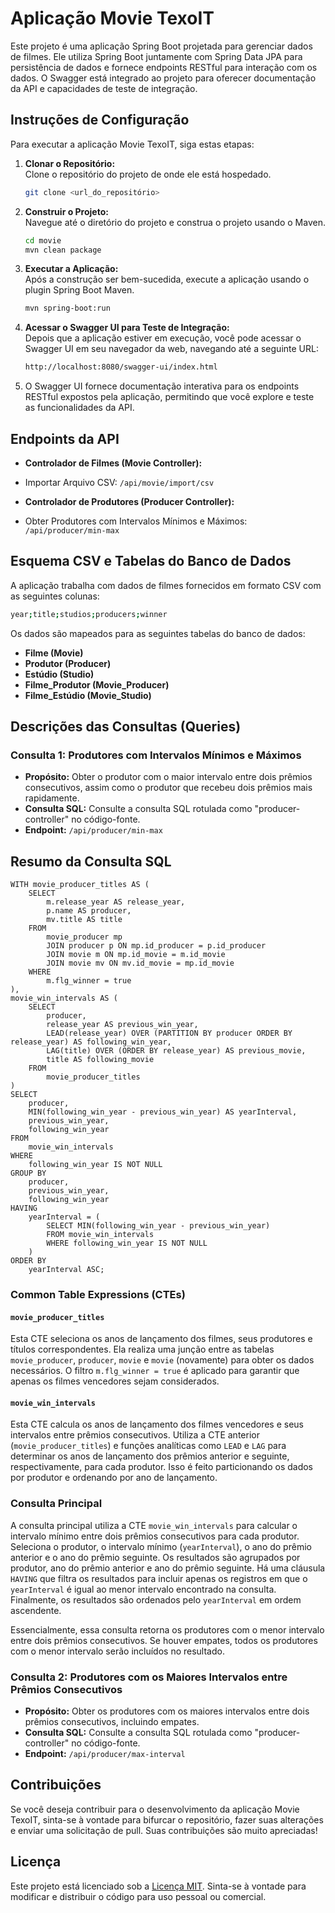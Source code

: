 # Aplicação Movie TexoIT

Este projeto é uma aplicação Spring Boot projetada para gerenciar dados de filmes. Ele utiliza Spring Boot juntamente com Spring Data JPA para persistência de dados e fornece endpoints RESTful para interação com os dados. O Swagger está integrado ao projeto para oferecer documentação da API e capacidades de teste de integração.

## Instruções de Configuração

Para executar a aplicação Movie TexoIT, siga estas etapas:

1. **Clonar o Repositório:**  
   Clone o repositório do projeto de onde ele está hospedado.

    ```bash
   git clone <url_do_repositório>
    ```

2. **Construir o Projeto:**  
   Navegue até o diretório do projeto e construa o projeto usando o Maven.

    ```bash
   cd movie
   mvn clean package
    ```

3. **Executar a Aplicação:**  
   Após a construção ser bem-sucedida, execute a aplicação usando o plugin Spring Boot Maven.

    ```bash
   mvn spring-boot:run
    ```

4. **Acessar o Swagger UI para Teste de Integração:**  
   Depois que a aplicação estiver em execução, você pode acessar o Swagger UI em seu navegador da web, navegando até a seguinte URL:

   ```bash 
   http://localhost:8080/swagger-ui/index.html
   ```

6. O Swagger UI fornece documentação interativa para os endpoints RESTful expostos pela aplicação, permitindo que você explore e teste as funcionalidades da API.


## Endpoints da API

- **Controlador de Filmes (Movie Controller):**
- Importar Arquivo CSV: `/api/movie/import/csv`

- **Controlador de Produtores (Producer Controller):**
- Obter Produtores com Intervalos Mínimos e Máximos: `/api/producer/min-max`

## Esquema CSV e Tabelas do Banco de Dados

A aplicação trabalha com dados de filmes fornecidos em formato CSV com as seguintes colunas:

   ```bash 
   year;title;studios;producers;winner
   ```

Os dados são mapeados para as seguintes tabelas do banco de dados:

- **Filme (Movie)**
- **Produtor (Producer)**
- **Estúdio (Studio)**
- **Filme_Produtor (Movie_Producer)**
- **Filme_Estúdio (Movie_Studio)**

## Descrições das Consultas (Queries)

### Consulta 1: Produtores com Intervalos Mínimos e Máximos

- **Propósito:** Obter o produtor com o maior intervalo entre dois prêmios consecutivos, assim como o produtor que recebeu dois prêmios mais rapidamente.
- **Consulta SQL:** Consulte a consulta SQL rotulada como "producer-controller" no código-fonte.
- **Endpoint:** `/api/producer/min-max`

## Resumo da Consulta SQL

```
WITH movie_producer_titles AS (
    SELECT
        m.release_year AS release_year,
        p.name AS producer,
        mv.title AS title
    FROM
        movie_producer mp
        JOIN producer p ON mp.id_producer = p.id_producer
        JOIN movie m ON mp.id_movie = m.id_movie
        JOIN movie mv ON mv.id_movie = mp.id_movie
    WHERE
        m.flg_winner = true
),
movie_win_intervals AS (
    SELECT
        producer,
        release_year AS previous_win_year,
        LEAD(release_year) OVER (PARTITION BY producer ORDER BY release_year) AS following_win_year,
        LAG(title) OVER (ORDER BY release_year) AS previous_movie,
        title AS following_movie
    FROM
        movie_producer_titles
)
SELECT
    producer,
    MIN(following_win_year - previous_win_year) AS yearInterval,
    previous_win_year,
    following_win_year
FROM
    movie_win_intervals
WHERE
    following_win_year IS NOT NULL
GROUP BY
    producer,
    previous_win_year,
    following_win_year
HAVING
    yearInterval = (
        SELECT MIN(following_win_year - previous_win_year)
        FROM movie_win_intervals
        WHERE following_win_year IS NOT NULL
    )
ORDER BY
    yearInterval ASC;
```

### Common Table Expressions (CTEs)

#### `movie_producer_titles`

Esta CTE seleciona os anos de lançamento dos filmes, seus produtores e títulos correspondentes. Ela realiza uma junção entre as tabelas `movie_producer`, `producer`, `movie` e `movie` (novamente) para obter os dados necessários. O filtro `m.flg_winner = true` é aplicado para garantir que apenas os filmes vencedores sejam considerados.

#### `movie_win_intervals`

Esta CTE calcula os anos de lançamento dos filmes vencedores e seus intervalos entre prêmios consecutivos. Utiliza a CTE anterior (`movie_producer_titles`) e funções analíticas como `LEAD` e `LAG` para determinar os anos de lançamento dos prêmios anterior e seguinte, respectivamente, para cada produtor. Isso é feito particionando os dados por produtor e ordenando por ano de lançamento.

### Consulta Principal

A consulta principal utiliza a CTE `movie_win_intervals` para calcular o intervalo mínimo entre dois prêmios consecutivos para cada produtor. Seleciona o produtor, o intervalo mínimo (`yearInterval`), o ano do prêmio anterior e o ano do prêmio seguinte. Os resultados são agrupados por produtor, ano do prêmio anterior e ano do prêmio seguinte. Há uma cláusula `HAVING` que filtra os resultados para incluir apenas os registros em que o `yearInterval` é igual ao menor intervalo encontrado na consulta. Finalmente, os resultados são ordenados pelo `yearInterval` em ordem ascendente.

Essencialmente, essa consulta retorna os produtores com o menor intervalo entre dois prêmios consecutivos. Se houver empates, todos os produtores com o menor intervalo serão incluídos no resultado.


### Consulta 2: Produtores com os Maiores Intervalos entre Prêmios Consecutivos

- **Propósito:** Obter os produtores com os maiores intervalos entre dois prêmios consecutivos, incluindo empates.
- **Consulta SQL:** Consulte a consulta SQL rotulada como "producer-controller" no código-fonte.
- **Endpoint:** `/api/producer/max-interval`

## Contribuições

Se você deseja contribuir para o desenvolvimento da aplicação Movie TexoIT, sinta-se à vontade para bifurcar o repositório, fazer suas alterações e enviar uma solicitação de pull. Suas contribuições são muito apreciadas!

## Licença

Este projeto está licenciado sob a [Licença MIT](LICENSE). Sinta-se à vontade para modificar e distribuir o código para uso pessoal ou comercial.
 ```